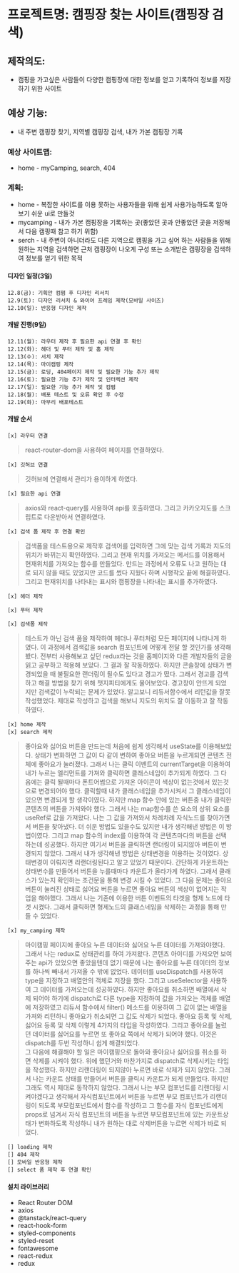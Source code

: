 # 프로젝트명: 캠핑장 찾는 사이트(캠핑장 검색)

## 제작의도:

- 캠핑을 가고싶은 사람들이 다양한 캠핑장에 대한 정보를 얻고 기록하여 정보를 저장하기 위한 사이트

## 예상 기능:

- 내 주변 캠핑장 찾기, 지역별 캠핑장 검색, 내가 가본 캠핑장 기록

### 예상 사이트맵:

- home - myCamping, search, 404

### 계획:

- home - 복잡한 사이트를 이용 못하는 사용자들을 위해 쉽게 사용가능하도록 알아보기 쉬운 ui로 만들것
- mycamping - 내가 가본 캠핑장을 기록하는 곳(좋았던 곳과 안좋았던 곳을 저장해서 다음 캠핑때 참고 하기 위함)
- serch - 내 주변이 아니더라도 다른 지역으로 캠핑을 가고 싶어 하는 사람들을 위해 원하는 지역을 검색하면 근처 캠핑장이 나오게 구성 또는 소개받은 캠핑장을 검색하여 정보를 얻기 위한 목적

#### 디자인 일정(3일)

    12.8(금): 기획안 컴펌 후 디자인 리서치
    12.9(토): 디자인 리서치 & 와이어 프레임 제작(모바일 사이즈)
    12.10(일): 반응형 디자인 제작

#### 개발 진행(9일)

    12.11(월): 라우터 제작 후 필요한 api 연결 후 확인
    12.12(화): 헤더 및 푸터 제작 및 홈 제작
    12.13(수): 서치 제작
    12.14(목): 마이캠핑 제작
    12.15(금): 로딩, 404페이지 제작 및 필요한 기능 추가 제작
    12.16(토): 필요한 기능 추가 제작 및 인터렉션 제작
    12.17(일): 필요한 기능 추가 제작 및 컴펌
    12.18(월): 배포 테스트 및 오류 확인 후 수정
    12.19(화): 마무리 배포테스트

#### 개발 순서

    [x] 라우터 연결

> react-router-dom을 사용하여 페이지를 연결하였다.

    [x] 깃허브 연결

> 깃허브에 연결해서 관리가 용이하게 하였다.

    [x] 필요한 api 연결

> axios와 react-query를 사용하여 api를 호출하였다. 그리고 카카오지도를 스크립트로 다운받아서 연결하였다.

    [x] 검색 폼 제작 후 연결 확인

> 검색폼을 테스트용으로 제작후 검색어를 입력하면 그에 맞는 검색 기록과 지도의 위치가 바뀌는지 확인하였다. 그리고 현재 위치를 가져오는 메서드를 이용해서 현재위치를 가져오는 함수를 만들었다. 만드는 과정에서 오류도 나고 원하는 대로 되지 않을 때도 있었지만 코드를 썼다 지웠다 하며 시행착오 끝에 해결하였다. 그리고 현재위치를 나타내는 표시와 캠핑장을 나타내는 표시를 추가하였다.

    [x] 헤더 제작

    [x] 푸터 제작

    [x] 검색폼 제작

> 테스트가 아닌 검색 폼을 제작하여 헤더나 푸터처럼 모든 페이지에 나타나게 하였다. 이 과정에서 검색값을 search 컴포넌트에 어떻게 전달 할 것인가를 생각해 봤다. 전부터 사용해보고 싶던 redux라는 것을 홈페이지와 다른 개발자들의 글을 읽고 공부하고 적용해 보았다. 그 결과 잘 작동하였다. 하지만 콘솔창에 상태가 변경되었을 때 불필요한 랜더링이 될수도 있다고 경고가 떴다. 그래서 경고를 검색하고 해결 방법을 찾기 위해 챗지피티에게도 물어보았다. 경고창이 안뜨게 되었지만 검색값이 누락되는 문제가 있었다. 알고보니 리듀서함수에서 리턴값을 잘못 작성했었다. 제대로 작성하고 검색을 해보니 지도의 위치도 잘 이동하고 잘 작동하였다.

    [x] home 제작
    [x] search 제작

> 좋아요와 싫어요 버튼을 만드는데 처음에 쉽게 생각해서 useState를 이용해보았다. 상태가 변화하면 그 값이 다 같이 변하여 좋아요 버튼을 누르게되면 콘텐츠 전체에 좋아요가 눌러졌다. 그래서 나는 클릭 이벤트의 currentTarget을 이용하여 내가 누르는 엘리먼트를 가져와 클릭하면 클래스네임이 추가되게 하였다. 그 다음에는 클릭 될때마다 폰트어썸으로 가져온 아이콘이 색상이 없는것에서 있는것으로 변경되어야 했다. 클릭할때 내가 클래스네임을 추가시켜서 그 클래스네임이 있으면 변경되게 할 생각이였다. 하지만 map 함수 안에 있는 버튼중 내가 클릭한 콘텐츠의 버튼을 가져와야 했다. 그래서 나는 map함수를 쓴 요소의 상위 요소를 useRef로 값을 가져왔다. 나는 그 값을 가져와서 차례차례 자식노드를 찾아가면서 버튼을 찾아냈다. 더 쉬운 방법도 있을수도 있지만 내가 생각해낸 방법은 이 방법이였다. 그리고 map 함수의 index를 이용하여 각 콘텐츠마다의 버튼을 선택하는데 성공했다. 하지만 여기서 버튼을 클릭하면 랜더링이 되지않아 버튼이 변경되지 않았다. 그래서 내가 생각해낸 방법은 상태변경을 이용하는 것이였다. 상태변경이 이뤄지면 리랜더링된다고 알고 있었기 때문이다. 간단하게 카운트하는 상태변수를 만들어서 버튼을 누를때마다 카운트가 올라가게 하였다. 그래서 클래스가 있는지 확인하는 조건문을 통해 변경 시킬 수 있었다. 그 다음 문제는 좋아요 버튼이 눌러진 상태로 싫어요 버튼을 누르면 좋아요 버튼의 색상이 없어지는 작업을 해야했다. 그래서 나는 기존에 이용한 버튼 이벤트의 타겟을 형제 노드에 타겟 시켰다. 그래서 클릭하면 형제노드의 클래스네임을 삭제하는 과정을 통해 만들 수 있었다.

    [x] my_camping 제작

> 마이캠핑 페이지에 좋아요 누른 데이터와 싫어요 누른 데이터를 가져와야했다. 그래서 나는 redux로 상태관리를 하여 가져왔다. 콘텐츠 아이디를 가져오면 보여주는 api가 있었으면 좋았을텐데 없기 때문에 나는 좋아요를 누른 데이터의 정보를 하나씩 빼내서 가져올 수 밖에 없었다. 데이터를 useDispatch를 사용하여 type을 지정하고 배열안의 객체로 저장을 했다. 그리고 useSelector을 사용하여 그 데이터를 가져오는데 성공하였다. 하지만 좋아요를 취소하면 배열에서 삭제 되어야 하기에 dispatch로 다른 type을 지정하여 값을 가져오는 객체를 배열에 저장하였고 리듀서 함수에서 filter() 메소드를 이용하여 그 값이 없는 배열을 가져와 리턴하니 좋아요가 취소되면 그 값도 삭제가 되었다. 좋아요 등록 및 삭제, 싫어요 등록 및 삭제 이렇게 4가지의 타입을 작성하였다. 그리고 좋아요를 눌렀던 데이터를 싫어요를 누르면 또 좋아요 쪽에서 삭제가 되어야 했다. 이것은 dispatch를 두번 작성하니 쉽게 해결되었다. <br/> 그 다음에 해결해야 할 일은 마이캠핑으로 돌아와 좋아요나 싫어요를 취소를 하면 삭제를 시켜야 했다. 위에 했던거와 마찬가지로 dispatch로 삭제시키는 타입을 작성했다. 하지만 리랜더링이 되지않아 누르면 바로 삭제가 되지 않았다. 그래서 나는 카운트 상태를 만들어서 버튼을 클릭시 카운트가 되게 만들었다. 하지만 그래도 역시 제대로 동작하지 않았다. 그래서 나는 부모 컴포넌트를 리랜더링 시켜야겠다고 생각해서 자식컴포넌트에서 버튼을 누르면 부모 컴포넌트가 리랜더링이 되도록 부모컴포넌트에서 함수를 작성하고 그 함수를 자식 컴포넌트에게 props로 넘겨서 자식 컴포넌트의 버튼을 누르면 부모컴포넌트에 있는 카운트상태가 변화하도록 작성하니 내가 원하는 대로 삭제버튼을 누르면 삭제가 바로 되었다.

    [] loading 제작
    [] 404 제작
    [] 모바일 반응형 제작
    [] select 폼 제작 후 연결 확인

#### 설치 라이브러리

- React Router DOM
- axios
- @tanstack/react-query
- react-hook-form
- styled-components
- styled-reset
- fontawesome
- react-redux
- redux
